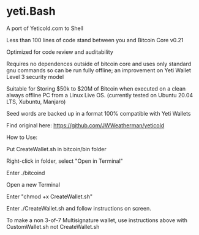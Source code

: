 # yeti.Bash
A port of Yeticold.com to Shell 

Less than 100 lines of code stand between you and Bitcoin Core v0.21

Optimized for code review and auditability

Requires no dependences outside of bitcoin core and uses only standard gnu commands so can be run fully offline; an improvement on Yeti Wallet Level 3 security model

Suitable for Storing $50k to $20M of Bitcoin when executed on a clean always offline PC from a Linux Live OS.  (currently tested on Ubuntu 20.04 LTS, Xubuntu, Manjaro)

Seed words are backed up in a format 100% compatible with Yeti Wallets

Find original here: https://github.com/JWWeatherman/yeticold


How to Use:

Put CreateWallet.sh in bitcoin/bin folder

Right-click in folder, select "Open in Terminal"

Enter ./bitcoind

Open a new Terminal

Enter "chmod +x CreateWallet.sh"

Enter ./CreateWallet.sh and follow instructions on screen.


To make a non 3-of-7 Multisignature wallet, use instructions above with CustomWallet.sh not CreateWallet.sh
